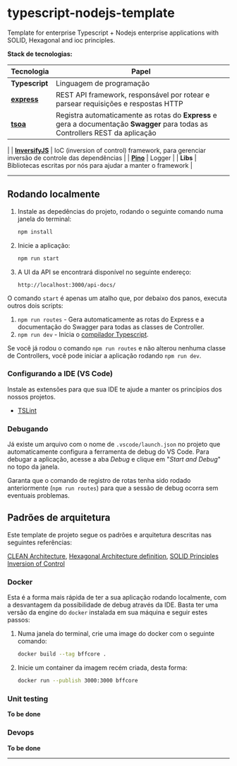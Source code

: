 # typescript-nodejs-template
Template for enterprise Typescript + Nodejs enterprise applications with SOLID, Hexagonal and ioc principles.

**Stack de tecnologias:**

| Tecnologia | Papel | 
| --- | --- |
| **Typescript** | Linguagem de programação |
| **[express](https://expressjs.com/)** | REST API framework, responsável por rotear e parsear requisições e respostas HTTP | 
| **[tsoa](https://github.com/lukeautry/tsoa)** | Registra automaticamente as rotas do **Express** e gera a documentação **Swagger** para todas as Controllers REST da aplicação
 | 
| **[InversifyJS](https://github.com/inversify/InversifyJS)** | IoC (inversion of control) framework, para gerenciar inversão de controle das dependências |
| **[Pino](https://github.com/pinojs/pino)** | Logger |
| **Libs** | Bibliotecas escritas por nós para ajudar a manter o framework |

---

## Rodando localmente

1. Instale as depedências do projeto, rodando o seguinte comando numa janela do terminal:

   ```bash
   npm install
   ```

2. Inicie a aplicação:

   ```bash
   npm run start
   ```

3. A UI da API se encontrará disponível no seguinte endereço:

   ```
   http://localhost:3000/api-docs/
   ```

O comando `start` é apenas um atalho que, por debaixo dos panos, executa outros dois scripts:

1. `npm run routes` - Gera automaticamente as rotas do Express e a documentação do Swagger para todas as classes de Controller.
2. `npm run dev` - Inicia o [compilador Typescript](https://www.typescriptlang.org/docs/handbook/compiler-options.html).

Se você já rodou o comando `npm run routes` e não alterou nenhuma classe de Controllers, você pode iniciar a aplicação rodando `npm run dev`.

### Configurando a IDE (VS Code)

Instale as extensões para que sua IDE te ajude a manter os princípios dos nossos projetos.

- [TSLint](https://marketplace.visualstudio.com/items?itemName=ms-vscode.vscode-typescript-tslint-plugin)

### Debugando

Já existe um arquivo com o nome de `.vscode/launch.json` no projeto que automaticamente configura a ferramenta de debug do VS Code. Para debugar a aplicação, acesse a aba _Debug_ e clique em "_Start and Debug_" no topo da janela.

Garanta que o comando de registro de rotas tenha sido rodado anteriormente (`npm run routes`) para que a sessão de debug ocorra sem eventuais problemas.

## Padrões de arquitetura

Este template de projeto segue os padrões e arquitetura descritas nas seguintes referências:

 [CLEAN Architecture](https://blog.cleancoder.com/uncle-bob/2012/08/13/the-clean-architecture.html),
 [Hexagonal Architecture definition](https://en.wikipedia.org/wiki/Hexagonal_architecture_(software)),
 [SOLID Principles](https://en.wikipedia.org/wiki/SOLID)
 [Inversion of Control](https://en.wikipedia.org/wiki/Inversion_of_control)

### Docker

Esta é a forma mais rápida de ter a sua aplicação rodando localmente, com a desvantagem da possibilidade de debug através da IDE. Basta ter uma versão da engine do `docker` instalada em sua máquina e seguir estes passos:

1. Numa janela do terminal, crie uma image do docker com o seguinte comando:

   ```bash
   docker build --tag bffcore .
   ```

2. Inicie um container da imagem recém criada, desta forma:

   ```bash
   docker run --publish 3000:3000 bffcore
   ```

### Unit testing

**To be done**

### Devops

**To be done**

---
